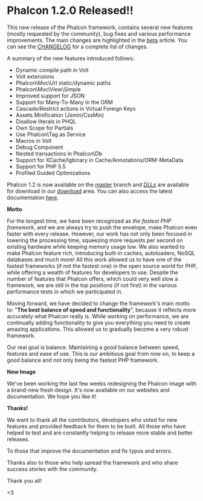 <!--
slug: phalcon-1-2-0-released
date: Tue Jul 09 2013 11:40:00 GMT-0400 (EDT)
tags: phalconphp, release
title: Phalcon 1.2.0 Released!!
id: 55004790452
link: http://blog.phalconphp.com/post/55004790452/phalcon-1-2-0-released
raw: {"blog_name":"phalconphp","id":55004790452,"post_url":"http://blog.phalconphp.com/post/55004790452/phalcon-1-2-0-released","slug":"phalcon-1-2-0-released","type":"text","date":"2013-07-09 15:40:00 GMT","timestamp":1373384400,"state":"published","format":"html","reblog_key":"xtiIaA6t","tags":["phalconphp","release"],"short_url":"http://tmblr.co/Z6PumvpEYdwq","highlighted":[],"note_count":2,"title":"Phalcon 1.2.0 Released!!","body":"<div><span>This new release of the Phalcon framework, contains several new features (mostly requested by the community), bug fixes and various performance improvements. The main changes are highlighted in the </span><a href=\"http://blog.phalconphp.com/post/53287669607/phalcon-1-2-beta-1-released\">beta</a><span> article. You can see the </span><a href=\"https://github.com/phalcon/cphalcon/blob/1.2.0/CHANGELOG\">CHANGELOG</a><span> for a complete list of changes.</span></div>\n<p><span>A summary of the new features introduced follows:</span></p>\n<ul><li><span>Dynamic compile path in Volt</span></li>\n<li><span>Volt extensions</span></li>\n<li><span>Phalcon\\Mvc\\Url static/dynamic paths</span></li>\n<li><span>Phalcon\\Mvc\\View\\Simple</span></li>\n<li><span>Improved support for JSON</span></li>\n<li><span>Support for Many-To-Many in the ORM</span></li>\n<li><span>Cascade/Restrict actions in Virtual Foreign Keys</span></li>\n<li><span>Assets Minification (Jsmin/CssMin)</span></li>\n<li><span>Disallow literals in PHQL</span></li>\n<li><span>Own Scope for Partials</span></li>\n<li><span>Use Phalcon\\Tag as Service</span></li>\n<li><span>Macros in Volt</span></li>\n<li><span>Debug Component</span></li>\n<li><span>Nested transactions in Phalcon\\Db</span></li>\n<li><span>Support for XCache/Igbinary in Cache/Annotations/ORM-MetaData</span></li>\n<li><span>Support for PHP 5.5</span></li>\n<li><span>Profiled Guided Optimizations</span></li>\n</ul><p><span>Phalcon 1.2 is now available on the <a href=\"https://github.com/phalcon/cphalcon\">master</a> branch and <a href=\"http://phalconphp.com/download/windows\">DLLs</a> are available for download in our <a href=\"http://phalconphp.com/download/windows\">download</a> area. You can also access the latest documentation <a href=\"http://docs.phalconphp.com/en/latest/index.html\">here</a>.</span></p>\n<p><strong><span>Motto</span></strong></p>\n<p><span>For the longest time, we have been recognized as <em>the fastest PHP framework</em>, and we are always try to push the envelope, make Phalcon even faster with every release. However, our work has not only been focused in lowering the processing time, squeezing more requests per second on existing hardware while keeping memory usage low. We also wanted to make Phalcon feature rich, introducing built-in caches, autoloaders, NoSQL databases and much more! All this work allowed us to have one of the fastest frameworks (if not the fastest one) in the open source world for PHP, while offering a wealth of features for developers to use. Despite the number of features that Phalcon offers, which could very well slow a framework, we are still in the top positions (if not first) in the various performance tests in which we participated in.</span></p>\n<p>Moving <span>forward, we have decided to change the framework&rsquo;s main motto to: &ldquo;<strong>The best balance of speed and functionality</strong>&rdquo;, because it reflects more accurately what Phalcon really is.</span><span> While working on performance, we are continually adding functionality to give you everything you need to create amazing applications. This allowed us to gradually become a very robust framework.</span></p>\n<p><span>Our real goal is balance. Maintaining a good balance between speed, features and ease of use. This is our ambitious goal from now on, to keep a good balance and not only being the fastest PHP framework.</span></p>\n<p><strong><span>New Image</span></strong></p>\n<p><span>We&rsquo;ve been working the last few weeks redesigning the Phalcon image with a brand-new fresh design. It&rsquo;s now available on our websites and documentation. We hope you like it!</span></p>\n<p><strong><span>Thanks!</span></strong></p>\n<p><span>We want to thank all the contributors, developers who voted for new features and provided feedback for them to be built. All those who have helped to test and are constantly helping to release more stable and better releases.</span></p>\n<p>To those that improve the documentation and fix typos and errors.</p>\n<p>Thanks also to those who help spread the framework and who share success stories with the community.</p>\n<p><span>Thank you all!</span></p>\n<p><span>&lt;3</span></p>","reblog":{"tree_html":"","comment":"<div><span>This new release of the Phalcon framework, contains several new features (mostly requested by the community), bug fixes and various performance improvements. The main changes are highlighted in the </span><a href=\"http://blog.phalconphp.com/post/53287669607/phalcon-1-2-beta-1-released\">beta</a><span> article. You can see the </span><a href=\"https://github.com/phalcon/cphalcon/blob/1.2.0/CHANGELOG\">CHANGELOG</a><span> for a complete list of changes.</span></div>\n<p><span>A summary of the new features introduced follows:</span></p>\n<ul><li><span>Dynamic compile path in Volt</span></li>\n<li><span>Volt extensions</span></li>\n<li><span>Phalcon\\Mvc\\Url static/dynamic paths</span></li>\n<li><span>Phalcon\\Mvc\\View\\Simple</span></li>\n<li><span>Improved support for JSON</span></li>\n<li><span>Support for Many-To-Many in the ORM</span></li>\n<li><span>Cascade/Restrict actions in Virtual Foreign Keys</span></li>\n<li><span>Assets Minification (Jsmin/CssMin)</span></li>\n<li><span>Disallow literals in PHQL</span></li>\n<li><span>Own Scope for Partials</span></li>\n<li><span>Use Phalcon\\Tag as Service</span></li>\n<li><span>Macros in Volt</span></li>\n<li><span>Debug Component</span></li>\n<li><span>Nested transactions in Phalcon\\Db</span></li>\n<li><span>Support for XCache/Igbinary in Cache/Annotations/ORM-MetaData</span></li>\n<li><span>Support for PHP 5.5</span></li>\n<li><span>Profiled Guided Optimizations</span></li>\n</ul><p><span>Phalcon 1.2 is now available on the <a href=\"https://github.com/phalcon/cphalcon\">master</a> branch and <a href=\"http://phalconphp.com/download/windows\">DLLs</a> are available for download in our <a href=\"http://phalconphp.com/download/windows\">download</a> area. You can also access the latest documentation <a href=\"http://docs.phalconphp.com/en/latest/index.html\">here</a>.</span></p>\n<p><strong><span>Motto</span></strong></p>\n<p><span>For the longest time, we have been recognized as <em>the fastest PHP framework</em>, and we are always try to push the envelope, make Phalcon even faster with every release. However, our work has not only been focused in lowering the processing time, squeezing more requests per second on existing hardware while keeping memory usage low. We also wanted to make Phalcon feature rich, introducing built-in caches, autoloaders, NoSQL databases and much more! All this work allowed us to have one of the fastest frameworks (if not the fastest one) in the open source world for PHP, while offering a wealth of features for developers to use. Despite the number of features that Phalcon offers, which could very well slow a framework, we are still in the top positions (if not first) in the various performance tests&nbsp;in which we participated in.</span></p>\n<p>Moving <span>forward, we have decided to change the framework&rsquo;s main motto to: &ldquo;<strong>The best balance of speed and functionality</strong>&rdquo;, because it reflects more accurately what Phalcon really is.</span><span>&nbsp;While working on performance, we are continually adding functionality to give you everything you need to create amazing applications. This allowed us to gradually become a very robust framework.</span></p>\n<p><span>Our real goal is balance. Maintaining a good balance between speed, features and ease of use. This is our ambitious goal from now on, to keep a good balance and not only being the fastest PHP framework.</span></p>\n<p><strong><span>New Image</span></strong></p>\n<p><span>We&rsquo;ve been working the last few weeks redesigning the Phalcon image with a brand-new fresh design. It&rsquo;s now available on our websites and documentation. We hope you like it!</span></p>\n<p><strong><span>Thanks!</span></strong></p>\n<p><span>We want to thank all the contributors, developers who voted for new features and provided feedback for them to be built. All those who have helped to test and are constantly helping to release more stable and better releases.</span></p>\n<p>To those that improve the documentation and fix typos and errors.</p>\n<p>Thanks also to those who help spread the framework and who share success stories with the community.</p>\n<p><span>Thank you all!</span></p>\n<p><span>&lt;3</span></p>"},"trail":[{"blog":{"name":"phalconphp","theme":{"header_full_width":1117,"header_full_height":426,"header_focus_width":758,"header_focus_height":426,"avatar_shape":"square","background_color":"#FAFAFA","body_font":"Helvetica Neue","header_bounds":"0,937,426,179","header_image":"http://static.tumblr.com/be2b0380984b972b47699d457f4c0ffb/ivjir8a/815nn0qo7/tumblr_static_28z87js742xwowwo0kco04ogs.jpg","header_image_focused":"http://static.tumblr.com/be2b0380984b972b47699d457f4c0ffb/ivjir8a/laHnn0qo9/tumblr_static_tumblr_static_28z87js742xwowwo0kco04ogs_focused_v3.jpg","header_image_scaled":"http://static.tumblr.com/be2b0380984b972b47699d457f4c0ffb/ivjir8a/815nn0qo7/tumblr_static_28z87js742xwowwo0kco04ogs_2048_v2.jpg","header_stretch":true,"link_color":"#529ECC","show_avatar":true,"show_description":true,"show_header_image":true,"show_title":true,"title_color":"#444444","title_font":"Gibson","title_font_weight":"bold"}},"post":{"id":"55004790452"},"content":"<div><span>This new release of the Phalcon framework, contains several new features (mostly requested by the community), bug fixes and various performance improvements. The main changes are highlighted in the </span><a href=\"http://blog.phalconphp.com/post/53287669607/phalcon-1-2-beta-1-released\">beta</a><span> article. You can see the </span><a href=\"https://github.com/phalcon/cphalcon/blob/1.2.0/CHANGELOG\">CHANGELOG</a><span> for a complete list of changes.</span></div>\n<p><span>A summary of the new features introduced follows:</span></p>\n<ul><li><span>Dynamic compile path in Volt</span></li>\n<li><span>Volt extensions</span></li>\n<li><span>Phalcon\\Mvc\\Url static/dynamic paths</span></li>\n<li><span>Phalcon\\Mvc\\View\\Simple</span></li>\n<li><span>Improved support for JSON</span></li>\n<li><span>Support for Many-To-Many in the ORM</span></li>\n<li><span>Cascade/Restrict actions in Virtual Foreign Keys</span></li>\n<li><span>Assets Minification (Jsmin/CssMin)</span></li>\n<li><span>Disallow literals in PHQL</span></li>\n<li><span>Own Scope for Partials</span></li>\n<li><span>Use Phalcon\\Tag as Service</span></li>\n<li><span>Macros in Volt</span></li>\n<li><span>Debug Component</span></li>\n<li><span>Nested transactions in Phalcon\\Db</span></li>\n<li><span>Support for XCache/Igbinary in Cache/Annotations/ORM-MetaData</span></li>\n<li><span>Support for PHP 5.5</span></li>\n<li><span>Profiled Guided Optimizations</span></li>\n</ul><p><span>Phalcon 1.2 is now available on the <a href=\"https://github.com/phalcon/cphalcon\">master</a> branch and <a href=\"http://phalconphp.com/download/windows\">DLLs</a> are available for download in our <a href=\"http://phalconphp.com/download/windows\">download</a> area. You can also access the latest documentation <a href=\"http://docs.phalconphp.com/en/latest/index.html\">here</a>.</span></p>\n<p><strong><span>Motto</span></strong></p>\n<p><span>For the longest time, we have been recognized as <em>the fastest PHP framework</em>, and we are always try to push the envelope, make Phalcon even faster with every release. However, our work has not only been focused in lowering the processing time, squeezing more requests per second on existing hardware while keeping memory usage low. We also wanted to make Phalcon feature rich, introducing built-in caches, autoloaders, NoSQL databases and much more! All this work allowed us to have one of the fastest frameworks (if not the fastest one) in the open source world for PHP, while offering a wealth of features for developers to use. Despite the number of features that Phalcon offers, which could very well slow a framework, we are still in the top positions (if not first) in the various performance tests in which we participated in.</span></p>\n<p>Moving <span>forward, we have decided to change the framework's main motto to: "<strong>The best balance of speed and functionality</strong>", because it reflects more accurately what Phalcon really is.</span><span> While working on performance, we are continually adding functionality to give you everything you need to create amazing applications. This allowed us to gradually become a very robust framework.</span></p>\n<p><span>Our real goal is balance. Maintaining a good balance between speed, features and ease of use. This is our ambitious goal from now on, to keep a good balance and not only being the fastest PHP framework.</span></p>\n<p><strong><span>New Image</span></strong></p>\n<p><span>We've been working the last few weeks redesigning the Phalcon image with a brand-new fresh design. It's now available on our websites and documentation. We hope you like it!</span></p>\n<p><strong><span>Thanks!</span></strong></p>\n<p><span>We want to thank all the contributors, developers who voted for new features and provided feedback for them to be built. All those who have helped to test and are constantly helping to release more stable and better releases.</span></p>\n<p>To those that improve the documentation and fix typos and errors.</p>\n<p>Thanks also to those who help spread the framework and who share success stories with the community.</p>\n<p><span>Thank you all!</span></p>\n<p><span><3</span></p>","content_raw":"<div><span>This new release of the Phalcon framework, contains several new features (mostly requested by the community), bug fixes and various performance improvements. The main changes are highlighted in the </span><a href=\"http://blog.phalconphp.com/post/53287669607/phalcon-1-2-beta-1-released\">beta</a><span> article. You can see the </span><a href=\"https://github.com/phalcon/cphalcon/blob/1.2.0/CHANGELOG\">CHANGELOG</a><span> for a complete list of changes.</span></div>\r\n<p><span>A summary of the new features introduced follows:</span></p>\r\n<ul><li><span>Dynamic compile path in Volt</span></li>\r\n<li><span>Volt extensions</span></li>\r\n<li><span>Phalcon\\Mvc\\Url static/dynamic paths</span></li>\r\n<li><span>Phalcon\\Mvc\\View\\Simple</span></li>\r\n<li><span>Improved support for JSON</span></li>\r\n<li><span>Support for Many-To-Many in the ORM</span></li>\r\n<li><span>Cascade/Restrict actions in Virtual Foreign Keys</span></li>\r\n<li><span>Assets Minification (Jsmin/CssMin)</span></li>\r\n<li><span>Disallow literals in PHQL</span></li>\r\n<li><span>Own Scope for Partials</span></li>\r\n<li><span>Use Phalcon\\Tag as Service</span></li>\r\n<li><span>Macros in Volt</span></li>\r\n<li><span>Debug Component</span></li>\r\n<li><span>Nested transactions in Phalcon\\Db</span></li>\r\n<li><span>Support for XCache/Igbinary in Cache/Annotations/ORM-MetaData</span></li>\r\n<li><span>Support for PHP 5.5</span></li>\r\n<li><span>Profiled Guided Optimizations</span></li>\r\n</ul><p><span>Phalcon 1.2 is now available on the <a href=\"https://github.com/phalcon/cphalcon\">master</a> branch and <a href=\"http://phalconphp.com/download/windows\">DLLs</a> are available for download in our <a href=\"http://phalconphp.com/download/windows\">download</a> area. You can also access the latest documentation <a href=\"http://docs.phalconphp.com/en/latest/index.html\">here</a>.</span></p>\r\n<p><strong><span>Motto</span></strong></p>\r\n<p><span>For the longest time, we have been recognized as <em>the fastest PHP framework</em>, and we are always try to push the envelope, make Phalcon even faster with every release. However, our work has not only been focused in lowering the processing time, squeezing more requests per second on existing hardware while keeping memory usage low. We also wanted to make Phalcon feature rich, introducing built-in caches, autoloaders, NoSQL databases and much more! All this work allowed us to have one of the fastest frameworks (if not the fastest one) in the open source world for PHP, while offering a wealth of features for developers to use. Despite the number of features that Phalcon offers, which could very well slow a framework, we are still in the top positions (if not first) in the various performance tests&nbsp;in which we participated in.</span></p>\r\n<p>Moving <span>forward, we have decided to change the framework's main motto to: \"<strong>The best balance of speed and functionality</strong>\", because it reflects more accurately what Phalcon really is.</span><span>&nbsp;While working on performance, we are continually adding functionality to give you everything you need to create amazing applications. This allowed us to gradually become a very robust framework.</span></p>\r\n<p><span>Our real goal is balance. Maintaining a good balance between speed, features and ease of use. This is our ambitious goal from now on, to keep a good balance and not only being the fastest PHP framework.</span></p>\r\n<p><strong><span>New Image</span></strong></p>\r\n<p><span>We've been working the last few weeks redesigning the Phalcon image with a brand-new fresh design. It's now available on our websites and documentation. We hope you like it!</span></p>\r\n<p><strong><span>Thanks!</span></strong></p>\r\n<p><span>We want to thank all the contributors, developers who voted for new features and provided feedback for them to be built. All those who have helped to test and are constantly helping to release more stable and better releases.</span></p>\r\n<p>To those that improve the documentation and fix typos and errors.</p>\r\n<p>Thanks also to those who help spread the framework and who share success stories with the community.</p>\r\n<p><span>Thank you all!</span></p>\r\n<p><span>&lt;3</span></p>","is_current_item":true,"is_root_item":true}]}
publish: 2013-07-09
-->


Phalcon 1.2.0 Released!!
========================

This new release of the Phalcon framework, contains several new features
(mostly requested by the community), bug fixes and various performance
improvements. The main changes are highlighted in the
[beta](http://blog.phalconphp.com/post/53287669607/phalcon-1-2-beta-1-released)
article. You can see the
[CHANGELOG](https://github.com/phalcon/cphalcon/blob/1.2.0/CHANGELOG)
for a complete list of changes.

A summary of the new features introduced follows:

-   Dynamic compile path in Volt
-   Volt extensions
-   Phalcon\\Mvc\\Url static/dynamic paths
-   Phalcon\\Mvc\\View\\Simple
-   Improved support for JSON
-   Support for Many-To-Many in the ORM
-   Cascade/Restrict actions in Virtual Foreign Keys
-   Assets Minification (Jsmin/CssMin)
-   Disallow literals in PHQL
-   Own Scope for Partials
-   Use Phalcon\\Tag as Service
-   Macros in Volt
-   Debug Component
-   Nested transactions in Phalcon\\Db
-   Support for XCache/Igbinary in Cache/Annotations/ORM-MetaData
-   Support for PHP 5.5
-   Profiled Guided Optimizations

Phalcon 1.2 is now available on the
[master](https://github.com/phalcon/cphalcon) branch and
[DLLs](http://phalconphp.com/download/windows) are available for
download in our [download](http://phalconphp.com/download/windows) area.
You can also access the latest documentation
[here](http://docs.phalconphp.com/en/latest/index.html).

**Motto**

For the longest time, we have been recognized as *the fastest PHP
framework*, and we are always try to push the envelope, make Phalcon
even faster with every release. However, our work has not only been
focused in lowering the processing time, squeezing more requests per
second on existing hardware while keeping memory usage low. We also
wanted to make Phalcon feature rich, introducing built-in caches,
autoloaders, NoSQL databases and much more! All this work allowed us to
have one of the fastest frameworks (if not the fastest one) in the open
source world for PHP, while offering a wealth of features for developers
to use. Despite the number of features that Phalcon offers, which could
very well slow a framework, we are still in the top positions (if not
first) in the various performance tests in which we participated in.

Moving forward, we have decided to change the framework's main motto to:
"**The best balance of speed and functionality**", because it reflects
more accurately what Phalcon really is. While working on performance, we
are continually adding functionality to give you everything you need to
create amazing applications. This allowed us to gradually become a very
robust framework.

Our real goal is balance. Maintaining a good balance between speed,
features and ease of use. This is our ambitious goal from now on, to
keep a good balance and not only being the fastest PHP framework.

**New Image**

We've been working the last few weeks redesigning the Phalcon image with
a brand-new fresh design. It's now available on our websites and
documentation. We hope you like it!

**Thanks!**

We want to thank all the contributors, developers who voted for new
features and provided feedback for them to be built. All those who have
helped to test and are constantly helping to release more stable and
better releases.

To those that improve the documentation and fix typos and errors.

Thanks also to those who help spread the framework and who share success
stories with the community.

Thank you all!

\<3

